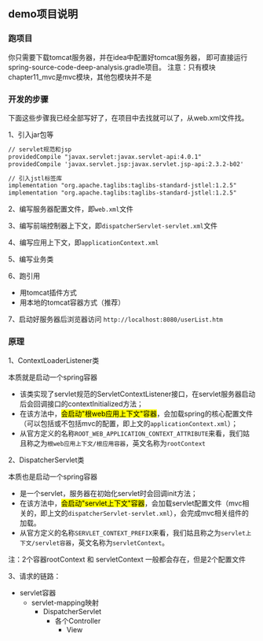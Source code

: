 ## demo项目说明

### 跑项目
你只需要下载tomcat服务器，并在idea中配置好tomcat服务器， 即可直接运行spring-source-code-deep-analysis.gradle项目。
注意：只有模块chapter11_mvc是mvc模块，其他包模块并不是

### 开发的步骤
下面这些步骤我已经全部写好了，在项目中去找就可以了，从web.xml文件找。

1、引入jar包等
```xml
// servlet规范和jsp
providedCompile "javax.servlet:javax.servlet-api:4.0.1"
providedCompile 'javax.servlet.jsp:javax.servlet.jsp-api:2.3.2-b02'

// 引入jstl标签库
implementation "org.apache.taglibs:taglibs-standard-jstlel:1.2.5"
implementation "org.apache.taglibs:taglibs-standard-jstlel:1.2.5"
```
2、编写服务器配置文件，即`web.xml`文件

3、编写前端控制器上下文，即`dispatcherServlet-servlet.xml`文件

4、编写应用上下文，即`applicationContext.xml`

5、编写业务类

6、跑引用
* 用tomcat插件方式
* 用本地的tomcat容器方式（推荐）

7、启动好服务器后浏览器访问
`http://localhost:8080/userList.htm`

### 原理
1、ContextLoaderListener类

本质就是启动一个spring容器
* 该类实现了servlet规范的ServletContextListener接口，在servlet服务器启动后会回调接口的contextInitialized方法；
* 在该方法中，<mark>会启动"根web应用上下文"容器</mark>，会加载spring的核心配置文件（可以包括或不包括mvc的配置，即上文的`applicationContext.xml`）； 
* 从官方定义的名称`ROOT_WEB_APPLICATION_CONTEXT_ATTRIBUTE`来看，我们姑且称之为`根web应用上下文/根应用容器`，英文名称为`rootContext`


2、DispatcherServlet类

本质也是启动一个spring容器
* 是一个servlet，服务器在初始化servlet时会回调init方法；
* 在该方法中，<mark>会启动"servlet上下文"容器</mark>，会加载servlet配置文件（mvc相关的，即上文的`dispatcherServlet-servlet.xml`），会完成mvc相关组件的加载。
* 从官方定义的名称`SERVLET_CONTEXT_PREFIX`来看，我们姑且称之为`servlet上下文/servlet容器`，英文名称为`servletContext`。

注：2个容器rootContext 和 servletContext 一般都会存在，但是2个配置文件


3、请求的链路：
* servlet容器
  * servlet-mapping映射
    * DispatcherServlet
      * 各个Controller
        * View